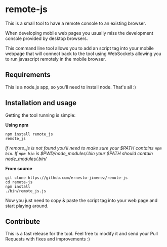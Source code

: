 # remote-js

This is a small tool to have a remote console to an existing browser.

When developing mobile web pages you usually miss the development console
provided by desktop browsers.

This command line tool allows you to add an script tag into your mobile webpage
that will connect back to the tool using WebSockets allowing you to run
javascript remotely in the mobile browser.

## Requirements

This is a node.js app, so you'll need to install node. That's all :)

## Installation and usage

Getting the tool running is simple:

**Using npm**

    npm install remote_js
    remote_js

_If remote\_js is not found you'll need to make sure your $PATH contains `npm bin`. If `npm bin` is $PWD/node\_modules/.bin your $PATH should contain node\_modules/.bin/_

**From source**

    git clone https://github.com/ernesto-jimenez/remote-js
    cd remote-js
    npm install
    ./bin/remote_js.js

Now you just need to copy & paste the script tag into your web page and start playing around.

## Contribute

This is a fast release for the tool. Feel free to modify it and send your Pull
Requests with fixes and improvements :)
